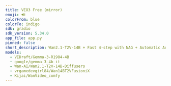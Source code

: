 ```yaml
---
title: VEO3 Free (mirror)
emoji: 🔊
colorFrom: blue
colorTo: indigo
sdk: gradio
sdk_version: 5.34.0
app_file: app.py
pinned: false
short_description: Wan2.1-T2V-14B + Fast 4-step with NAG + Automatic Audio
models:
  - VIDraft/Gemma-3-R1984-4B
  - google/gemma-3-4b-it
  - Wan-AI/Wan2.1-T2V-14B-Diffusers
  - vrgamedevgirl84/Wan14BT2VFusioniX
  - Kijai/WanVideo_comfy  
---
```


